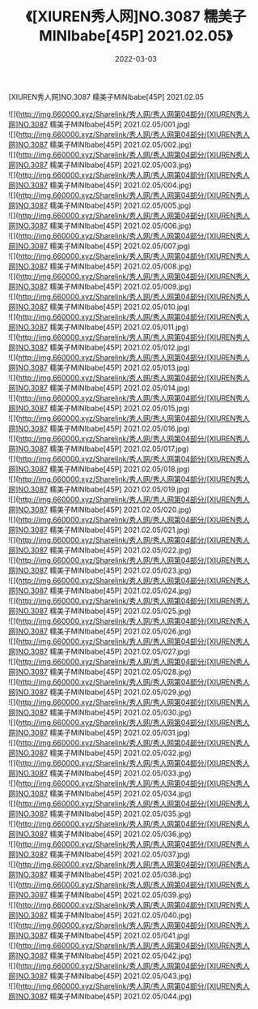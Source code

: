 ﻿---
layout: post
title:  《[XIUREN秀人网]NO.3087 糯美子MINIbabe[45P] 2021.02.05》
date:   2022-03-03
img: http://img.660000.xyz/Sharelink/秀人网/秀人网第04部分/[XIUREN秀人网]NO.3087 糯美子MINIbabe[45P] 2021.02.05/000.jpg
categories: [美女, 清纯, 唯美]
---

[XIUREN秀人网]NO.3087 糯美子MINIbabe[45P] 2021.02.05

 ![](http://img.660000.xyz/Sharelink/秀人网/秀人网第04部分/[XIUREN秀人网]NO.3087 糯美子MINIbabe[45P] 2021.02.05/001.jpg) <br>![](http://img.660000.xyz/Sharelink/秀人网/秀人网第04部分/[XIUREN秀人网]NO.3087 糯美子MINIbabe[45P] 2021.02.05/002.jpg) <br>![](http://img.660000.xyz/Sharelink/秀人网/秀人网第04部分/[XIUREN秀人网]NO.3087 糯美子MINIbabe[45P] 2021.02.05/003.jpg) <br>![](http://img.660000.xyz/Sharelink/秀人网/秀人网第04部分/[XIUREN秀人网]NO.3087 糯美子MINIbabe[45P] 2021.02.05/004.jpg) <br>![](http://img.660000.xyz/Sharelink/秀人网/秀人网第04部分/[XIUREN秀人网]NO.3087 糯美子MINIbabe[45P] 2021.02.05/005.jpg) <br>![](http://img.660000.xyz/Sharelink/秀人网/秀人网第04部分/[XIUREN秀人网]NO.3087 糯美子MINIbabe[45P] 2021.02.05/006.jpg) <br>![](http://img.660000.xyz/Sharelink/秀人网/秀人网第04部分/[XIUREN秀人网]NO.3087 糯美子MINIbabe[45P] 2021.02.05/007.jpg) <br>![](http://img.660000.xyz/Sharelink/秀人网/秀人网第04部分/[XIUREN秀人网]NO.3087 糯美子MINIbabe[45P] 2021.02.05/008.jpg) <br>![](http://img.660000.xyz/Sharelink/秀人网/秀人网第04部分/[XIUREN秀人网]NO.3087 糯美子MINIbabe[45P] 2021.02.05/009.jpg) <br>![](http://img.660000.xyz/Sharelink/秀人网/秀人网第04部分/[XIUREN秀人网]NO.3087 糯美子MINIbabe[45P] 2021.02.05/010.jpg) <br>![](http://img.660000.xyz/Sharelink/秀人网/秀人网第04部分/[XIUREN秀人网]NO.3087 糯美子MINIbabe[45P] 2021.02.05/011.jpg) <br>![](http://img.660000.xyz/Sharelink/秀人网/秀人网第04部分/[XIUREN秀人网]NO.3087 糯美子MINIbabe[45P] 2021.02.05/012.jpg) <br>![](http://img.660000.xyz/Sharelink/秀人网/秀人网第04部分/[XIUREN秀人网]NO.3087 糯美子MINIbabe[45P] 2021.02.05/013.jpg) <br>![](http://img.660000.xyz/Sharelink/秀人网/秀人网第04部分/[XIUREN秀人网]NO.3087 糯美子MINIbabe[45P] 2021.02.05/014.jpg) <br>![](http://img.660000.xyz/Sharelink/秀人网/秀人网第04部分/[XIUREN秀人网]NO.3087 糯美子MINIbabe[45P] 2021.02.05/015.jpg) <br>![](http://img.660000.xyz/Sharelink/秀人网/秀人网第04部分/[XIUREN秀人网]NO.3087 糯美子MINIbabe[45P] 2021.02.05/016.jpg) <br>![](http://img.660000.xyz/Sharelink/秀人网/秀人网第04部分/[XIUREN秀人网]NO.3087 糯美子MINIbabe[45P] 2021.02.05/017.jpg) <br>![](http://img.660000.xyz/Sharelink/秀人网/秀人网第04部分/[XIUREN秀人网]NO.3087 糯美子MINIbabe[45P] 2021.02.05/018.jpg) <br>![](http://img.660000.xyz/Sharelink/秀人网/秀人网第04部分/[XIUREN秀人网]NO.3087 糯美子MINIbabe[45P] 2021.02.05/019.jpg) <br>![](http://img.660000.xyz/Sharelink/秀人网/秀人网第04部分/[XIUREN秀人网]NO.3087 糯美子MINIbabe[45P] 2021.02.05/020.jpg) <br>![](http://img.660000.xyz/Sharelink/秀人网/秀人网第04部分/[XIUREN秀人网]NO.3087 糯美子MINIbabe[45P] 2021.02.05/021.jpg) <br>![](http://img.660000.xyz/Sharelink/秀人网/秀人网第04部分/[XIUREN秀人网]NO.3087 糯美子MINIbabe[45P] 2021.02.05/022.jpg) <br>![](http://img.660000.xyz/Sharelink/秀人网/秀人网第04部分/[XIUREN秀人网]NO.3087 糯美子MINIbabe[45P] 2021.02.05/023.jpg) <br>![](http://img.660000.xyz/Sharelink/秀人网/秀人网第04部分/[XIUREN秀人网]NO.3087 糯美子MINIbabe[45P] 2021.02.05/024.jpg) <br>![](http://img.660000.xyz/Sharelink/秀人网/秀人网第04部分/[XIUREN秀人网]NO.3087 糯美子MINIbabe[45P] 2021.02.05/025.jpg) <br>![](http://img.660000.xyz/Sharelink/秀人网/秀人网第04部分/[XIUREN秀人网]NO.3087 糯美子MINIbabe[45P] 2021.02.05/026.jpg) <br>![](http://img.660000.xyz/Sharelink/秀人网/秀人网第04部分/[XIUREN秀人网]NO.3087 糯美子MINIbabe[45P] 2021.02.05/027.jpg) <br>![](http://img.660000.xyz/Sharelink/秀人网/秀人网第04部分/[XIUREN秀人网]NO.3087 糯美子MINIbabe[45P] 2021.02.05/028.jpg) <br>![](http://img.660000.xyz/Sharelink/秀人网/秀人网第04部分/[XIUREN秀人网]NO.3087 糯美子MINIbabe[45P] 2021.02.05/029.jpg) <br>![](http://img.660000.xyz/Sharelink/秀人网/秀人网第04部分/[XIUREN秀人网]NO.3087 糯美子MINIbabe[45P] 2021.02.05/030.jpg) <br>![](http://img.660000.xyz/Sharelink/秀人网/秀人网第04部分/[XIUREN秀人网]NO.3087 糯美子MINIbabe[45P] 2021.02.05/031.jpg) <br>![](http://img.660000.xyz/Sharelink/秀人网/秀人网第04部分/[XIUREN秀人网]NO.3087 糯美子MINIbabe[45P] 2021.02.05/032.jpg) <br>![](http://img.660000.xyz/Sharelink/秀人网/秀人网第04部分/[XIUREN秀人网]NO.3087 糯美子MINIbabe[45P] 2021.02.05/033.jpg) <br>![](http://img.660000.xyz/Sharelink/秀人网/秀人网第04部分/[XIUREN秀人网]NO.3087 糯美子MINIbabe[45P] 2021.02.05/034.jpg) <br>![](http://img.660000.xyz/Sharelink/秀人网/秀人网第04部分/[XIUREN秀人网]NO.3087 糯美子MINIbabe[45P] 2021.02.05/035.jpg) <br>![](http://img.660000.xyz/Sharelink/秀人网/秀人网第04部分/[XIUREN秀人网]NO.3087 糯美子MINIbabe[45P] 2021.02.05/036.jpg) <br>![](http://img.660000.xyz/Sharelink/秀人网/秀人网第04部分/[XIUREN秀人网]NO.3087 糯美子MINIbabe[45P] 2021.02.05/037.jpg) <br>![](http://img.660000.xyz/Sharelink/秀人网/秀人网第04部分/[XIUREN秀人网]NO.3087 糯美子MINIbabe[45P] 2021.02.05/038.jpg) <br>![](http://img.660000.xyz/Sharelink/秀人网/秀人网第04部分/[XIUREN秀人网]NO.3087 糯美子MINIbabe[45P] 2021.02.05/039.jpg) <br>![](http://img.660000.xyz/Sharelink/秀人网/秀人网第04部分/[XIUREN秀人网]NO.3087 糯美子MINIbabe[45P] 2021.02.05/040.jpg) <br>![](http://img.660000.xyz/Sharelink/秀人网/秀人网第04部分/[XIUREN秀人网]NO.3087 糯美子MINIbabe[45P] 2021.02.05/041.jpg) <br>![](http://img.660000.xyz/Sharelink/秀人网/秀人网第04部分/[XIUREN秀人网]NO.3087 糯美子MINIbabe[45P] 2021.02.05/042.jpg) <br>![](http://img.660000.xyz/Sharelink/秀人网/秀人网第04部分/[XIUREN秀人网]NO.3087 糯美子MINIbabe[45P] 2021.02.05/043.jpg) <br>![](http://img.660000.xyz/Sharelink/秀人网/秀人网第04部分/[XIUREN秀人网]NO.3087 糯美子MINIbabe[45P] 2021.02.05/044.jpg) <br>